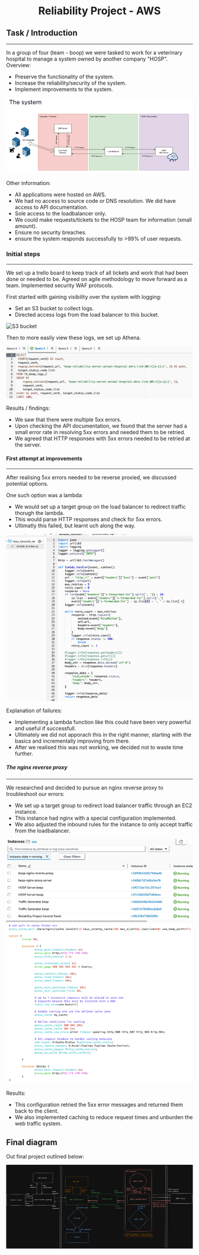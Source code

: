 <h1 align="center">
    Reliability Project - AWS
</h1>

## Task / Introduction
---
In a group of four (team - boop) we were tasked to work for a veterinary hospital to manage a system owned by another company "HOSP".
Overview:
 - Preserve the functionality of the system.
 - Increase the reliability/security of the system.
 - Implement improvements to the system.

![Task system](assets/task-system.png)

Other information:
 - All applications were hosted on AWS.
 - We had no access to source code or DNS resolution. We did have access to API documentation.
 - Sole access to the loadbalancer only.
 - We could make requests/tickets to the HOSP team for information (small amount).
 - Ensure no security breaches.
 - ensure the system responds successfully to >99% of user requests.

### Initial steps
---
We set up a trello board to keep track of all tickets and work that had been done or needed to be.
Agreed on agile methodology to move forward as a team.
Implemented security WAF protocols.

First started with gaining visibility over the system with logging:
 - Set an S3 bucket to collect logs.
 - Directed access logs from the load balancer to this bucket.

![S3 bucket](assets/s3-screenshot)

Then to more easily view these logs, we set up Athena.

![Athena](assets/athena-screenshot.png)

Results / findings:
 - We saw that there were multiple 5xx errors.
 - Upon checking the API documentation, we found that the server had a small error rate in resolving 5xx errors and needed them to be retried.
 - We agreed that HTTP responses with 5xx errors needed to be retried at the server.

#### First attempt at improvements
---
After realising 5xx errors needed to be reverse proxied, we discussed potential options.

One such option was a lambda:
 - We would set up a target group on the load balancer to redirect traffic thorugh the lambda.
 - This would parse HTTP responses and check for 5xx errors.
 - Ultimatly this failed, but learnt uch along the way.

![lambda](assets/lambda.png)

Explanation of failures:
 - Implementing a lambda function like this could have been very powerful and useful if successfull.
 - Ultimately we did not apporach this in the right manner, starting with the basics and incrementally improving from there.
 - After we realised this was not working, we decided not to waste time further.

##### The nginx reverse proxy
---
We researched and decided to pursue an nginx reverse proxy to troubleshoot our errors:
 - We set up a target group to redirect load balancer traffic through an EC2 instance.
 - This instance had nginx with a special configuration implemented.
 - We also adjusted the inbound rules for the instance to only accept traffic from the loadbalancer.

![ec2's](assets/ec2-instances.png)
![nginx](assets/nginx.png)

Results:
 - This configuration retried the 5xx error messages and returned them back to the client.
 - We also implemented caching to reduce request times and unburden the web traffic system.

## Final diagram

Out final project outlined below:

![diagram](assets/makers-proj-diagram.png)
